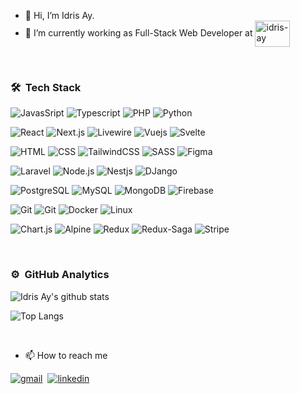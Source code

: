 - 👋 Hi, I’m Idris Ay.
- 🌱 I’m currently working as Full-Stack Web Developer at <a href="https://evulpo.com/" target="blank"><img align="center" src="https://evulpo.com/icons/evulpo_purple.svg" alt="idris-ay" height="42" width="56" /></a>

<br />

### 🛠 &nbsp;Tech Stack
![JavasSript](https://img.shields.io/badge/-JavaScript-141a20?style=flat&logo=Javascript&logoColor=FCDC00)
![Typescript](https://img.shields.io/badge/-TypeScript-141a20?style=flat&logo=Typescript&logoColor=3178C6)
![PHP](https://img.shields.io/badge/-PHP-141a20?style=flat&logo=php&logoColor=white)
![Python](https://img.shields.io/badge/-Python-141a20?style=flat&logo=python)

![React](https://img.shields.io/badge/-React-141a20?style=flat&logo=react&logoColor=61DAFB)
![Next.js](https://img.shields.io/badge/-Next.js-141a20?style=flat&logo=next.js&logoColor=ffffff)
![Livewire](https://img.shields.io/badge/Livewire-141a20?style=flat&logo=livewire&logoColor=white)
![Vuejs](https://img.shields.io/badge/Vue.js-141a20?style=flat&logo=vue.js&logoColor=white)
![Svelte](https://img.shields.io/badge/Svelte-141a20?style=flat&logo=svelte&logoColor=white)


![HTML](https://img.shields.io/badge/-HTML-141a20?style=flat&logo=HTML5)
![CSS](https://img.shields.io/badge/-CSS-141a20?style=flat&logo=CSS3&logoColor=1572B6)
![TailwindCSS](https://img.shields.io/badge/-TailwindCSS-141a20?style=flat&logo=Tailwindcss&logoColor=1572B6)
![SASS](https://img.shields.io/badge/-SCSS-141a20?style=flat&logo=SASS)
![Figma](https://img.shields.io/badge/-Figma-141a20?style=flat&logo=figma)

![Laravel](https://img.shields.io/badge/-Laravel-141a20?style=flat&logo=laravel&logoColor=white)
![Node.js](https://img.shields.io/badge/-Node.js-141a20?style=flat&logo=Node.js&logoColor=75AC63)
![Nestjs](https://img.shields.io/badge/-NestJs-141a20?style=flat&logo=nestjs&logoColor=E0234E)
![DJango](https://img.shields.io/badge/-Django-141a20?style=flat&logo=django&logoColor=E0234E)

![PostgreSQL](https://img.shields.io/badge/Postgresql-141a20?style=flat&logo=postgresql&logoColor=white)
![MySQL](https://img.shields.io/badge/Mysql-141a20?style=flat&logo=mysql&logoColor=white)
![MongoDB](https://img.shields.io/badge/-MongoDB-141a20?style=flat&logo=Mongodb&logoColor=75AC63)
![Firebase](https://img.shields.io/badge/-Firebase-141a20?style=flat&logo=Firebase&logoColor=FCDC00)

![Git](https://img.shields.io/badge/-Git-141a20?style=flat&logo=git)
![Git](https://img.shields.io/badge/-GitLab-141a20?style=flat&logo=gitlab)
![Docker](https://img.shields.io/badge/-Docker-141a20?style=flat&logo=docker)
![Linux](https://img.shields.io/badge/-Linux-141a20?style=flat&logo=linux)

![Chart.js](https://img.shields.io/badge/-Chart.js-141a20?style=flat&logo=chart.js&logoColor=ffffff)
![Alpine](https://img.shields.io/badge/Alpine.js-141a20?style=flat&logo=alpine.js&logoColor=white)
![Redux](https://img.shields.io/badge/-Redux-141a20?style=flat&logo=redux&logoColor=FCDC00)
![Redux-Saga](https://img.shields.io/badge/-ReduxSaga-141a20?style=flat&logo=redux-saga&logoColor=FCDC00)
![Stripe](https://img.shields.io/badge/stripe-141a20?style=flat&logo=stripe&logoColor=white)

<br />


### ⚙️ &nbsp;GitHub Analytics
![Idris Ay's github stats](https://github-readme-stats.vercel.app/api?username=idrisay&count_private=true&theme=radical&show_icons=true&include_all_commits=true)&nbsp;

![Top Langs](https://github-readme-stats.vercel.app/api/top-langs/?username=idrisay&layout=compact&theme=radical&count_private=true&langs_count=5&exclude_repo=BIL2002-final,MemoryGame-MadeWithUnity&hide=html,python,shell)

<br />

- 📫 How to reach me 

[![gmail](https://img.shields.io/badge/-idrisayyildiz25@gmail.com-D14836?style=flat&logo=Gmail&logoColor=white)](mailto:idrisayyildiz25@gmail.com)&nbsp;
[![linkedin](https://img.shields.io/badge/-idrisay-D14836?style=flat&logo=Linkedin&logoColor=white)](https://linkedin.com/in/idris-ay)
